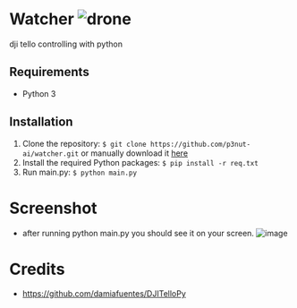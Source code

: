 # Watcher ![drone](https://user-images.githubusercontent.com/49468484/187116040-61479109-a27f-419d-ae65-42c9f32a1b50.gif) 

dji tello controlling with python

## Requirements

* Python 3

## Installation

1. Clone the repository: `$ git clone https://github.com/p3nut-ai/watcher.git` or manually download it [here](https://github.com/p3nut-ai/watcher.git)
2. Install the required Python packages: `$ pip install -r req.txt`
3. Run main.py: `$ python main.py `

# Screenshot
- after running python main.py you should see it on your screen. 
![image](https://user-images.githubusercontent.com/49468484/187116579-71f2378d-6e3a-4a28-b1b1-59e1f1648299.png)

# Credits
- https://github.com/damiafuentes/DJITelloPy
